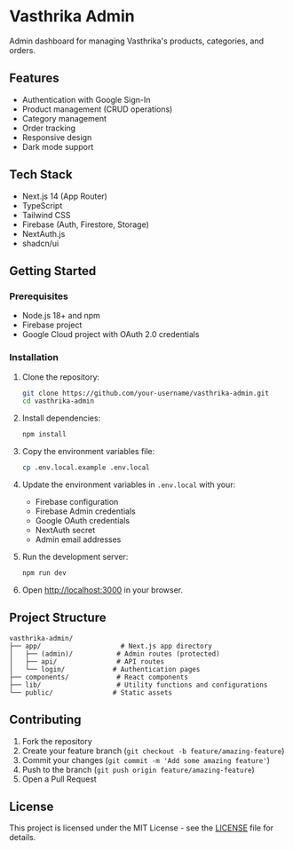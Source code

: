 # Vasthrika Admin

Admin dashboard for managing Vasthrika's products, categories, and orders.

## Features

- Authentication with Google Sign-In
- Product management (CRUD operations)
- Category management
- Order tracking
- Responsive design
- Dark mode support

## Tech Stack

- Next.js 14 (App Router)
- TypeScript
- Tailwind CSS
- Firebase (Auth, Firestore, Storage)
- NextAuth.js
- shadcn/ui

## Getting Started

### Prerequisites

- Node.js 18+ and npm
- Firebase project
- Google Cloud project with OAuth 2.0 credentials

### Installation

1. Clone the repository:
   ```bash
   git clone https://github.com/your-username/vasthrika-admin.git
   cd vasthrika-admin
   ```

2. Install dependencies:
   ```bash
   npm install
   ```

3. Copy the environment variables file:
   ```bash
   cp .env.local.example .env.local
   ```

4. Update the environment variables in `.env.local` with your:
   - Firebase configuration
   - Firebase Admin credentials
   - Google OAuth credentials
   - NextAuth secret
   - Admin email addresses

5. Run the development server:
   ```bash
   npm run dev
   ```

6. Open [http://localhost:3000](http://localhost:3000) in your browser.

## Project Structure

```
vasthrika-admin/
├── app/                    # Next.js app directory
│   ├── (admin)/           # Admin routes (protected)
│   ├── api/               # API routes
│   └── login/            # Authentication pages
├── components/            # React components
├── lib/                   # Utility functions and configurations
└── public/               # Static assets
```

## Contributing

1. Fork the repository
2. Create your feature branch (`git checkout -b feature/amazing-feature`)
3. Commit your changes (`git commit -m 'Add some amazing feature'`)
4. Push to the branch (`git push origin feature/amazing-feature`)
5. Open a Pull Request

## License

This project is licensed under the MIT License - see the [LICENSE](LICENSE) file for details.

